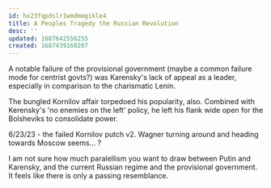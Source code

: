 ```yaml
---
id: hx23fqpdslr1wmdmmgikle4
title: A Peoples Tragedy the Russian Revolution
desc: ''
updated: 1687642556255
created: 1687439160207
---
```


A notable failure of the provisional government (maybe a common failure mode for centrist govts?) was Karensky's lack of appeal as a leader, especially in comparison to the charismatic Lenin.

The bungled Kornilov affair torpedoed his popularity, also. Combined with Kerensky's 'no enemies on the left' policy, he left his flank wide open for the Bolsheviks to consolidate power.

6/23/23 - the failed Kornilov putch v2. Wagner turning around and heading towards Moscow seems... ?

I am not sure how much paralellism you want to draw between Putin and Karensky, and the current Russian regime and the provisional government. It feels like there is only a passing resemblance.
